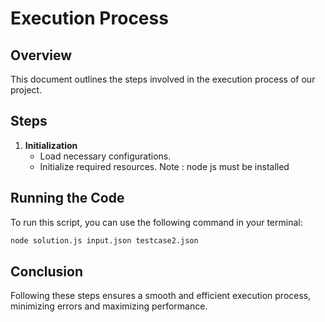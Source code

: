 # Execution Process

## Overview
This document outlines the steps involved in the execution process of our project.

## Steps

1. **Initialization**
    - Load necessary configurations.
    - Initialize required resources.
Note : node js must be installed

## Running the Code
To run this script, you can use the following command in your terminal:

```bash
node solution.js input.json testcase2.json
```

## Conclusion
Following these steps ensures a smooth and efficient execution process, minimizing errors and maximizing performance.
